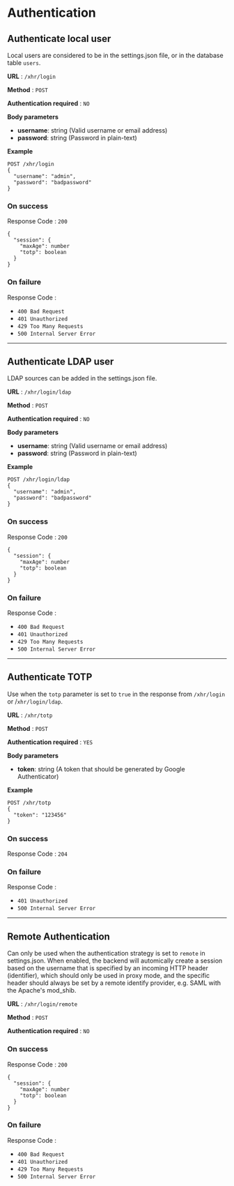 # Authentication

<a name="authlocal"></a>

## Authenticate local user

Local users are considered to be in the settings.json file, or in the database table `users`.

**URL** : `/xhr/login`

**Method** : `POST`

**Authentication required** : `NO`

**Body parameters**

- **username**: string (Valid username or email address)
- **password**: string (Password in plain-text)

**Example**

```
POST /xhr/login
{
  "username": "admin",
  "password": "badpassword"
}
```

### On success

Response Code : `200`

```
{
  "session": {
    "maxAge": number
    "totp": boolean
  }
}
```

### On failure

Response Code :

- `400 Bad Request`
- `401 Unauthorized`
- `429 Too Many Requests`
- `500 Internal Server Error`

---

<a name="authldap"></a>

## Authenticate LDAP user

LDAP sources can be added in the settings.json file.

**URL** : `/xhr/login/ldap`

**Method** : `POST`

**Authentication required** : `NO`

**Body parameters**

- **username**: string (Valid username or email address)
- **password**: string (Password in plain-text)

**Example**

```
POST /xhr/login/ldap
{
  "username": "admin",
  "password": "badpassword"
}
```

### On success

Response Code : `200`

```
{
  "session": {
    "maxAge": number
    "totp": boolean
  }
}
```

### On failure

Response Code :

- `400 Bad Request`
- `401 Unauthorized`
- `429 Too Many Requests`
- `500 Internal Server Error`

---

<a name="authtotp"></a>

## Authenticate TOTP

Use when the `totp` parameter is set to `true` in the response from `/xhr/login` or /`xhr/login/ldap`.

**URL** : `/xhr/totp`

**Method** : `POST`

**Authentication required** : `YES`

**Body parameters**

- **token**: string (A token that should be generated by Google Authenticator)

**Example**

```
POST /xhr/totp
{
  "token": "123456"
}
```

### On success

Response Code : `204`

### On failure

Response Code :

- `401 Unauthorized`
- `500 Internal Server Error`

---

<a name="authremote"></a>

## Remote Authentication

Can only be used when the authentication strategy is set to `remote` in settings.json. When enabled, the backend will automically create a session based on the username that is specified by an incoming HTTP header (identifier), which should only be used in proxy mode, and the specific header should always be set by a remote identify provider, e.g. SAML with the Apache's mod_shib.

**URL** : `/xhr/login/remote`

**Method** : `POST`

**Authentication required** : `NO`

### On success

Response Code : `200`

```
{
  "session": {
    "maxAge": number
    "totp": boolean
  }
}
```

### On failure

Response Code :

- `400 Bad Request`
- `401 Unauthorized`
- `429 Too Many Requests`
- `500 Internal Server Error`
